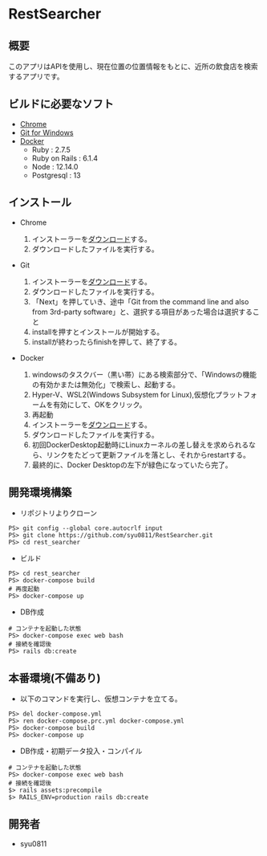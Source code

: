 # RestSearcher

## 概要

このアプリはAPIを使用し、現在位置の位置情報をもとに、近所の飲食店を検索するアプリです。

## ビルドに必要なソフト

- [Chrome](https://www.google.co.jp/chrome/)
- [Git for Windows](https://gitforwindows.org/)
- [Docker](https://www.docker.com/products/docker-desktop)
  - Ruby : 2.7.5
  - Ruby on Rails : 6.1.4
  - Node : 12.14.0
  - Postgresql : 13

## インストール

- Chrome
  1. インストーラーを[ダウンロード](https://www.google.co.jp/chrome/)する。
  2. ダウンロードしたファイルを実行する。

- Git
  1. インストーラーを[ダウンロード](https://gitforwindows.org/)する。
  2. ダウンロードしたファイルを実行する。
  3. 「Next」を押していき、途中「Git from the command line and also from 3rd-party software」と、選択する項目があった場合は選択すること
  4. installを押すとインストールが開始する。
  5. installが終わったらfinishを押して、終了する。

- Docker
  1. windowsのタスクバー（黒い帯）にある検索部分で、「Windowsの機能の有効かまたは無効化」で検索し、起動する。
  2. Hyper-V、WSL2(Windows Subsystem for Linux),仮想化プラットフォームを有効にして、OKをクリック。
  3. 再起動
  4. インストーラーを[ダウンロード](https://www.docker.com/products/docker-desktop)する。
  5. ダウンロードしたファイルを実行する。
  6. 初回DockerDesktop起動時にLinuxカーネルの差し替えを求められるなら、リンクをたどって更新ファイルを落とし、それからrestartする。
  7. 最終的に、Docker Desktopの左下が緑色になっていたら完了。

## 開発環境構築

- リポジトリよりクローン

```console
PS> git config --global core.autocrlf input
PS> git clone https://github.com/syu0811/RestSearcher.git
PS> cd rest_searcher
```

- ビルド

```console
PS> cd rest_searcher
PS> docker-compose build
# 再度起動
PS> docker-compose up
```

- DB作成

```console
# コンテナを起動した状態
PS> docker-compose exec web bash
# 接続を確認後
PS> rails db:create
```

## 本番環境(不備あり)

- 以下のコマンドを実行し、仮想コンテナを立てる。

```console
PS> del docker-compose.yml
PS> ren docker-compose.prc.yml docker-compose.yml
PS> docker-compose build
PS> docker-compose up
```

- DB作成・初期データ投入・コンパイル

```console
# コンテナを起動した状態
PS> docker-compose exec web bash
# 接続を確認後
$> rails assets:precompile
$> RAILS_ENV=production rails db:create
```

## 開発者
- syu0811